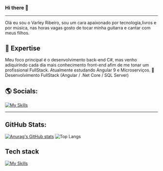 ### Hi there 👋
----
Olá eu sou o Varley Ribeiro, sou um cara apaixonado por tecnologia,livros e por música, nas horas vagas gosto de tocar minha guitarra e cantar com meus filhos.

🚀 Expertise
----
Meu foco principal é o desenvolvimento back-end C#, mas venho adiquirindo cada dia mais conhecimento front-end afim de me tonar um profissional FullStack.
Atualmente estudando Angular 9 e Microserviços.
🌱 Desenvolvimento FullStack (Angular / .Net Core / SQL Server)

🌎 Socials:
----
[![My Skills](https://img.shields.io/badge/LinkedIn-0077B5?style=for-the-badge&logo=linkedin&logoColor=white)](https://www.linkedin.com/in/varley-ribeiro/)

---

GitHub Stats:
----
[![Anurag's GitHub stats](https://github-readme-stats.vercel.app/api?username=varleys&show_icons=true&theme=radical)](https://github.com/varleys/github-readme-stats)
![Top Langs](https://github-readme-stats.vercel.app/api/top-langs/?username=varleys&layout=compact&show_icons=true&theme=radical)

Tech stack
----
[![My Skills](https://skillicons.dev/icons?i=js,html,css,cs,react,dotnet)](https://skillicons.dev)

<!--
**VarleyS/VarleyS** is a ✨ _special_ ✨ repository because its `README.md` (this file) appears on your GitHub profile.

Here are some ideas to get you started:

- 🔭 I’m currently working on ...
- 🌱 I’m currently learning ...
- 👯 I’m looking to collaborate on ...
- 🤔 I’m looking for help with ...
- 💬 Ask me about ...
- 📫 How to reach me: ...
- 😄 Pronouns: ...
- ⚡ Fun fact: ...
-->

